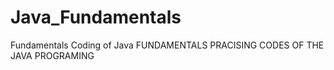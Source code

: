 # Java_Fundamentals
Fundamentals Coding of Java
FUNDAMENTALS PRACISING CODES OF THE JAVA PROGRAMING
